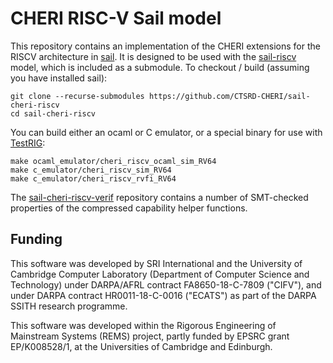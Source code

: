 # CHERI RISC-V Sail model
This repository contains an implementation of the CHERI extensions
for the RISCV architecture in [sail](http://github.com/rems-project/sail). It is designed to be used with the [sail-riscv](http://github.com/rems-project/sail-riscv)
model, which is included as a submodule. To checkout / build (assuming you have installed sail):
```
git clone --recurse-submodules https://github.com/CTSRD-CHERI/sail-cheri-riscv
cd sail-cheri-riscv
```
You can build either an ocaml or C emulator, or a special binary for use with [TestRIG](https://github.com/CTSRD-CHERI/TestRIG):
```
make ocaml_emulator/cheri_riscv_ocaml_sim_RV64
make c_emulator/cheri_riscv_sim_RV64
make c_emulator/cheri_riscv_rvfi_RV64
```

The
[sail-cheri-riscv-verif](https://github.com/CTSRD-CHERI/sail-cheri-riscv-verif/)
repository contains a number of SMT-checked properties of the compressed
capability helper functions.

## Funding

This software was developed by SRI International and the University of
Cambridge Computer Laboratory (Department of Computer Science and
Technology) under DARPA/AFRL contract FA8650-18-C-7809 ("CIFV"), and
under DARPA contract HR0011-18-C-0016 ("ECATS") as part of the DARPA
SSITH research programme.

This software was developed within the Rigorous Engineering of
Mainstream Systems (REMS) project, partly funded by EPSRC grant
EP/K008528/1, at the Universities of Cambridge and Edinburgh.
